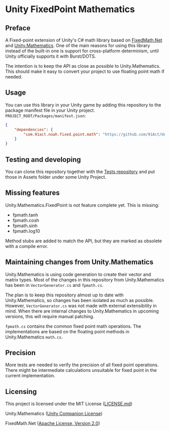 # Unity FixedPoint Mathematics

## Preface

A Fixed-point extension of Unity's C# math library based on [FixedMath.Net](https://github.com/asik/FixedMath.Net)
and [Unity.Mathematics](https://github.com/Unity-Technologies/Unity.Mathematics). One of the main reasons for using this
library instead of the built-in one is support for cross-platform determinism, until Unity officially supports it with
Burst/DOTS.

The intention is to keep the API as close as possible to Unity.Mathematics. This should make it easy to convert your
project to use floating point math if needed.

## Usage

You can use this library in your Unity game by adding this repository to the package manifest file in your Unity
project. `PROJECT_ROOT/Packages/manifest.json`:
```json
{
    "dependencies": {
        "com.91act.noah.fixed.point.math": "https://github.com/91Act/Unity.Mathematics.FixedPoint.git"
    }
}
```

## Testing and developing

You can clone this repository together with the [Tests repository](https://github.com/91Act/Unity.Mathematics.FixedPoint.Tests) and put those in Assets folder under some Unity Project.

## Missing features

Unity.Mathematics.FixedPoint is not feature complete yet. This is missing:

- fpmath.tanh
- fpmath.cosh
- fpmath.sinh
- fpmath.log10

Method stubs are added to match the API, but they are marked as obsolete with a compile error.

## Maintaining changes from Unity.Mathematics

Unity.Mathematics is using code generation to create their vector and matrix types. Most of the changes in this
repository from Unity.Mathematics has been in `VectorGenerator.cs` and `fpmath.cs`.

The plan is to keep this repository almost up to date with Unity.Mathematics, so changes has been isolated as much as
possible. However, `VectorGenerator.cs` was not made with external extensibility in mind. When there are internal
changes to Unity.Mathematics in upcoming versions, this will require manual patching.

`fpmath.cs` contains the common fixed point math operations. The implementations are based on the floating point methods
in Unity.Mathematics `math.cs`.

## Precision

More tests are needed to verify the precision of all fixed point operations. There might be intermediate calculations
unsuitable for fixed point in the current implementation.

## Licensing

This project is licensed under the MIT License ([LICENSE.md](LICENSE.md))

Unity.Mathematics ([Unity Companion License](https://github.com/Unity-Technologies/Unity.Mathematics/blob/master/LICENSE.md))

FixedMath.Net ([Apache License, Version 2.0](Unity.Mathematics.FixedPoint/fp/LICENSE.txt))